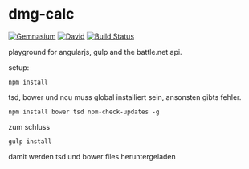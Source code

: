 # dmg-calc

[![Gemnasium](https://img.shields.io/gemnasium/DonRosso/dmg-calc.svg?style=flat-square)]()
[![David](https://img.shields.io/david/dev/DonRosso/dmg-calc.svg?style=flat-square)]()
[![Build Status](https://semaphoreci.com/api/v1/projects/485e468f-ee3a-451b-8c2c-942caad74a83/643744/shields_badge.svg)](https://semaphoreci.com/boris-spirig/dmg-calc)

playground for angularjs, gulp and the battle.net api.

setup:

```
npm install
```
tsd, bower und ncu muss global installiert sein, ansonsten gibts fehler.
 
 ```
 npm install bower tsd npm-check-updates -g
 ```

zum schluss 
```
gulp install
```
damit werden tsd und bower files heruntergeladen